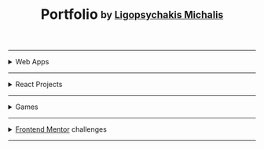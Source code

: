 <h1 align="center">Portfolio<sub> <sup>by <a href="https://www.linkedin.com/in/michalis-ligopsychakis-517621164/">Ligopsychakis Michalis</sup></sub></a></h1>
<br>
  
---

<details>
<summary>Web Apps</summary>
  
* [My Chat](https://my-chat123.herokuapp.com/)
* [Pomodoro Clock](https://ligopsychakis-michalis.github.io/JavaScript_2/Week2/pomodoro-clock)
* [Weather App](https://ligopsychakis-michalis.github.io/JavaScript_3/Week2/weather-app)
* [Random Quote](https://ligopsychakis-michalis.github.io/JavaScript_2/Week1/random-quote)
* [Tip Calculator](https://ligopsychakis-michalis.github.io/JavaScript_2/Week3/tip-calculator)
* [Render Github Repos](https://ligopsychakis-michalis.github.io/JavaScript_3/Week2/hack-repo-2)  
* [Recreate a Site](https://ligopsychakis-michalis.github.io/html-css/WEEK_3/)

</details>

---

<details>
<summary>React Projects</summary>

* [Fav Books](https://fav-books.netlify.app)
* [Movie Finder](https://movie0finder.netlify.app)
* [Weather App](https://hack-your-weather4.netlify.app)
* [Recipes App](https://find-recipes.netlify.app)
* [Calculator](https://react0calculator.netlify.app)

</details>

---

<details>
<summary>Games</summary>

* [Memory Game](https://ligopsychakis-michalis.github.io/myProjects/memory-game)
* [Tic Tac Toe](https://tic0tac0toe.netlify.app)
* [Rock Paper Scissors](https://ligopsychakis-michalis.github.io/JavaScript_2/Week2/paper-rock-game)
* [Insects Memo](https://ligopsychakis-michalis.github.io/myProjects/kids_memo)

</details>

---

<details>
<summary><a href="https://www.frontendmentor.io/challenges">Frontend Mentor</a> challenges</summary>

* [REST Countries API](https://ligopsychakis-michalis.github.io/myProjects/countries)
* [URL Shortening API](https://ligopsychakis-michalis.github.io/myProjects/short_url)
* [Easybank landing page](https://ligopsychakis-michalis.github.io/myProjects/easybank)
* [Huddle landing page](https://ligopsychakis-michalis.github.io/myProjects/huddle)
* [Clipboard landing page](https://ligopsychakis-michalis.github.io/myProjects/clipboard)

</details>

---

